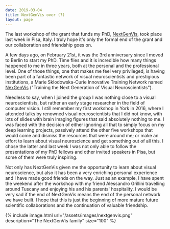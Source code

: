 ```yaml
---
date: 2019-03-04
title: NextGenVis over (?)
layout: page
---
```

The last workshop of the grant that funds my PhD, [NextGenVis](https://www.nextgenvis.eu), took place last week in Pisa, Italy. I truly hope it's only the formal end of the grant and our collaboration and friendship goes on.

A few days ago, on February 21st, it was the 3rd anniversary since I moved to Berlin to start my PhD. Time flies and it is incredible how many things happened to me in three years, both at the personal and the professional level. One of those things, one that makes me feel very privileged, is having been part of a fantastic network of visual neuroscientists and prestigious institutions, a Marie Sklodowska-Curie Innovative Training Network named [NexGenVis](https://www.nextgenvis.eu) ("Training the Next Generation of Visual Neuroscientists").

Needless to say, when I joined the group I was nothing close to a visual neuroscientists, but rather an early stage researcher in the field of computer vision. I still remember my first workshop in York in 2016, where I attended talks by renowned visual neuroscientists that I did not know, with lots of slides with brain imaging figures that said absolutely nothing to me. I was faced with the decision of either ignoring all that to simply focus on my deep learning projects, passively attend the other five workshops that would come and dismiss the resources that were around me; or make an effort to learn about visual neuroscience and get something out of all this. I chose the latter and last week I was not only able to follow the presentations of my PhD fellows and other invited speakers in Pisa, but some of them were truly inspiring. 

Not only has NextGenVis given me the opportunity to learn about visual neuroscience, but also it has been a very enriching personal experience and I have made good friends on the way. Just as an example, I have spent the weekend after the workshop with my friend Alessandro Grillini travelling around Tuscany and enjoying his and his parents' hospitality. I would be very sad if the end of NextGenVis means the end of the personal network we have built. I hope that this is just the beginning of more mature future scientific collaborations and the continuation of valuable friendship.

{% include image.html url="/assets/images/nextgenvis.png" description="The NextGenVis family" size="100" %}
